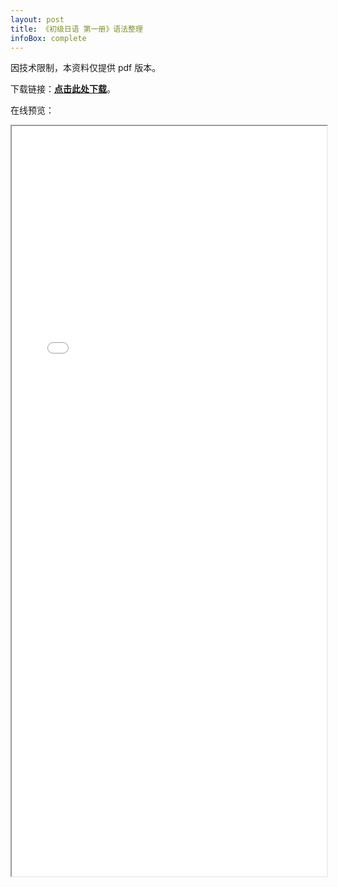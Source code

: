 ```yaml
---
layout: post
title: 《初级日语 第一册》语法整理
infoBox: complete
---
```

因技术限制，本资料仅提供 pdf 版本。

下载链接：**[点击此处下载](/attach/Elementary-Japanese-Book-1-Notes.pdf)**。

在线预览：

<iframe src="/attach/Elementary-Japanese-Book-1-Notes.pdf" style="display: block; max-width: 100%; width: 800px; min-height: 1200px; margin: 0 auto"></iframe>